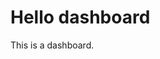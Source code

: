 # Hello dashboard

This is a dashboard.

<div style="margin: 1rem 0; display: grid; grid-auto-rows: 192px; grid-template-columns: repeat(3, minmax(0, 1fr)); gap: 1rem;">
  <div style="background: var(--theme-background-color-alt); grid-column: span 2; grid-row: span 2; border: solid 1px rgba(var(--theme-foreground-rgb), 0.2); border-radius: 0.75rem; padding: 1rem;"></div>
  <div style="background: var(--theme-background-color-alt); border: solid 1px rgba(var(--theme-foreground-rgb), 0.2); border-radius: 0.75rem; padding: 1rem;"></div>
  <div style="background: var(--theme-background-color-alt); border: solid 1px rgba(var(--theme-foreground-rgb), 0.2); border-radius: 0.75rem; padding: 1rem;"></div>
  <div style="background: var(--theme-background-color-alt); grid-column: span 2; border: solid 1px rgba(var(--theme-foreground-rgb), 0.2); border-radius: 0.75rem; padding: 1rem;"></div>
  <div style="background: var(--theme-background-color-alt); border: solid 1px rgba(var(--theme-foreground-rgb), 0.2); border-radius: 0.75rem; padding: 1rem;"></div>
  <div style="background: var(--theme-background-color-alt); border: solid 1px rgba(var(--theme-foreground-rgb), 0.2); border-radius: 0.75rem; padding: 1rem;"></div>
  <div style="background: var(--theme-background-color-alt); border: solid 1px rgba(var(--theme-foreground-rgb), 0.2); border-radius: 0.75rem; padding: 1rem;"></div>
</div>
